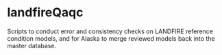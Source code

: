 # landfireQaqc
Scripts to conduct error and consistency checks on LANDFIRE reference condition models, and for Alaska to merge reviewed models back into the master database.
